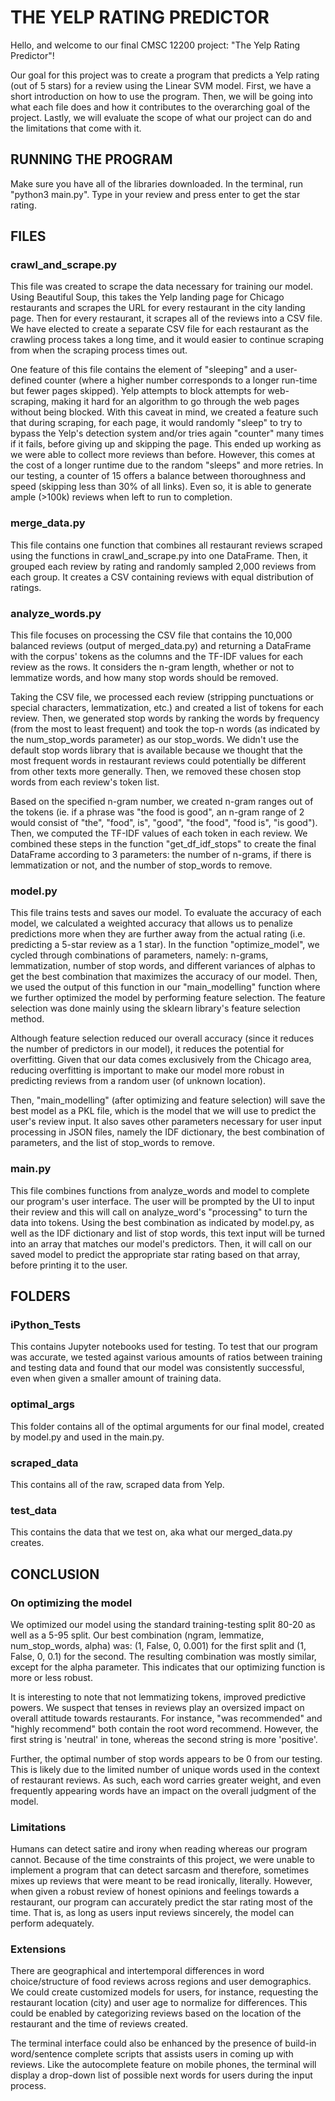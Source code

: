 # THE YELP RATING PREDICTOR

Hello, and welcome to our final CMSC 12200 project: "The Yelp Rating Predictor"!

Our goal for this project was to create a program that predicts a Yelp rating (out of 5 stars) for a review using the Linear SVM model. First, we have a short introduction on how to use the program. Then, we will be going into what each file does and how it contributes to the overarching goal of the project. Lastly, we will evaluate the scope of what our project can do and the limitations that come with it. 

## RUNNING THE PROGRAM

Make sure you have all of the libraries downloaded. In the terminal, run "python3 main.py". Type in your review and press enter to get the star rating.

## FILES

### crawl_and_scrape.py
This file was created to scrape the data necessary for training our model. Using Beautiful Soup, this takes the Yelp landing page for Chicago restaurants and scrapes the URL for every restaurant in the city landing page. Then for every restaurant, it scrapes all of the reviews into a CSV file. We have elected to create a separate CSV file for each restaurant as the crawling process takes a long time, and it would easier to continue scraping from when the scraping process times out.

One feature of this file contains the element of "sleeping" and a user-defined counter (where a higher number corresponds to a longer run-time but fewer pages skipped). Yelp attempts to block attempts for web-scraping, making it hard for an algorithm to go through the web pages without being blocked. With this caveat in mind, we created a feature such that during scraping, for each page, it would randomly "sleep" to try to bypass the Yelp's detection system and/or tries again "counter" many times if it fails, before giving up and skipping the page. This ended up working as we were able to collect more reviews than before. However, this comes at the cost of a longer runtime due to the random "sleeps" and more retries. In our testing, a counter of 15 offers a balance between thoroughness and speed (skipping less than 30% of all links). Even so, it is able to generate ample (>100k) reviews when left to run to completion.

### merge_data.py
This file contains one function that combines all restaurant reviews scraped using the functions in crawl_and_scrape.py into one DataFrame. Then, it grouped each review by rating and randomly sampled 2,000 reviews from each group. It creates a CSV containing reviews with equal distribution of ratings. 

### analyze_words.py
This file focuses on processing the CSV file that contains the 10,000 balanced reviews (output of merged_data.py) and returning a DataFrame with the corpus' tokens as the columns and the TF-IDF values for each review as the rows. It considers the n-gram length, whether or not to lemmatize words, and how many stop words should be removed. 

Taking the CSV file, we processed each review (stripping punctuations or special characters, lemmatization, etc.) and created a list of tokens for each review. Then, we generated stop words by ranking the words by frequency (from the most to least frequent) and took the top-n words (as indicated by the num_stop_words parameter) as our stop_words. We didn't use the default stop words library that is available because we thought that the most frequent words in restaurant reviews could potentially be different from other texts more generally. Then, we removed these chosen stop words from each review's token list. 

Based on the specified n-gram number, we created n-gram ranges out of the tokens (ie. if a phrase was "the food is good", an n-gram range of 2 would consist of "the", "food", is", "good", "the food", "food is", "is good"). Then, we computed the TF-IDF values of each token in each review. We combined these steps in the function "get_df_idf_stops" to create the final DataFrame according to 3 parameters: the number of n-grams, if there is lemmatization or not, and the number of stop_words to remove.

### model.py
This file trains tests and saves our model. To evaluate the accuracy of each model, we calculated a weighted accuracy that allows us to penalize predictions more when they are further away from the actual rating (i.e. predicting a 5-star review as a 1 star). In the function "optimize_model", we cycled through combinations of parameters, namely: n-grams, lemmatization, number of stop words, and different variances of alphas to get the best combination that maximizes the accuracy of our model. Then, we used the output of this function in our "main_modelling" function where we further optimized the model by performing feature selection. The feature selection was done mainly using the sklearn library's feature selection method. 

Although feature selection reduced our overall accuracy (since it reduces the number of predictors in our model), it reduces the potential for overfitting. Given that our data comes exclusively from the Chicago area, reducing overfitting is important to make our model more robust in predicting reviews from a random user (of unknown location).

Then, "main_modelling" (after optimizing and feature selection) will save the best model as a PKL file, which is the model that we will use to predict the user's review input. It also saves other parameters necessary for user input processing in JSON files, namely the IDF dictionary, the best combination of parameters, and the list of stop_words to remove. 

### main.py
This file combines functions from analyze_words and model to complete our program's user interface. The user will be prompted by the UI to input their review and this will call on analyze_word's "processing" to turn the data into tokens. Using the best combination as indicated by model.py, as well as the IDF dictionary and list of stop words, this text input will be turned into an array that matches our model's predictors. Then, it will call on our saved model to predict the appropriate star rating based on that array, before printing it to the user.

## FOLDERS

### iPython_Tests
This contains Jupyter notebooks used for testing. To test that our program was accurate, we tested against various amounts of ratios between training and testing data and found that our model was consistently successful, even when given a smaller amount of training data. 

### optimal_args
This folder contains all of the optimal arguments for our final model, created by model.py and used in the main.py. 

### scraped_data
This contains all of the raw, scraped data from Yelp.

### test_data
This contains the data that we test on, aka what our merged_data.py creates. 

## CONCLUSION

### On optimizing the model
We optimized our model using the standard training-testing split 80-20 as well as a 5-95 split. Our best combination (ngram, lemmatize, num_stop_words, alpha) was: (1, False, 0, 0.001) for the first split and (1, False, 0, 0.1) for the second. The resulting combination was mostly similar, except for the alpha parameter. This indicates that our optimizing function is more or less robust. 

It is interesting to note that not lemmatizing tokens, improved predictive powers. We suspect that tenses in reviews play an oversized impact on overall attitude towards restaurants. For instance, "was recommended" and "highly recommend" both contain the root word recommend. However, the first string is 'neutral' in tone, whereas the second string is more 'positive'.

Further, the optimal number of stop words appears to be 0 from our testing. This is likely due to the limited number of unique words used in the context of restaurant reviews. As such, each word carries greater weight, and even frequently appearing words have an impact on the overall judgment of the model.

### Limitations
Humans can detect satire and irony when reading whereas our program cannot. Because of the time constraints of this project, we were unable to implement a program that can detect sarcasm and therefore, sometimes mixes up reviews that were meant to be read ironically, literally. However, when given a robust review of honest opinions and feelings towards a restaurant, our program can accurately predict the star rating most of the time. That is, as long as users input reviews sincerely, the model can perform adequately.

### Extensions
There are geographical and intertemporal differences in word choice/structure of food reviews across regions and user demographics. We could create customized models for users, for instance, requesting the restaurant location (city) and user age to normalize for differences.
This could be enabled by categorizing reviews based on the location of the restaurant and the time of reviews created. 

The terminal interface could also be enhanced by the presence of build-in word/sentence complete scripts that assists users in coming up with reviews. Like the autocomplete feature on mobile phones, the terminal will display a drop-down list of possible next words for users during the input process.
